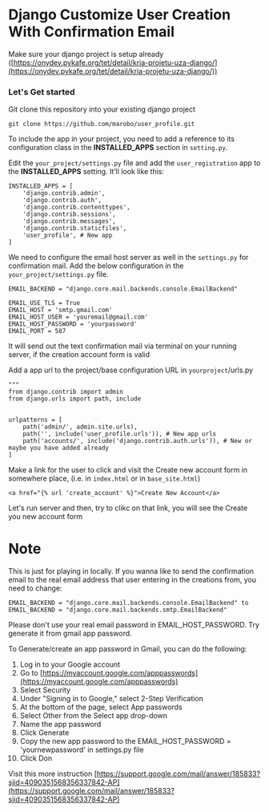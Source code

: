 # Django Customize User Creation With Confirmation Email

Make sure your django project is setup already ([https://onydev.pykafe.org/tet/detail/kria-projetu-uza-django/](https://onydev.pykafe.org/tet/detail/kria-projetu-uza-django/))

### Let's Get started
Git clone this repository into your existing django project
```
git clone https://github.com/marobo/user_profile.git
```

To include the app in your project, you need to add a reference to its configuration class in the **INSTALLED_APPS** section in `setting.py`. 

Edit the `your_project/settings.py` file and add the `user_registration` app to the **INSTALLED_APPS** setting. It’ll look like this:

```
INSTALLED_APPS = [
    'django.contrib.admin',
    'django.contrib.auth',
    'django.contrib.contenttypes',
    'django.contrib.sessions',
    'django.contrib.messages',
    'django.contrib.staticfiles',
    'user_profile', # New app
]
```

We need to configure the email host server as well in the `settings.py` for confirmation mail. Add the below configuration in the `your_project/settings.py` file.

```
EMAIL_BACKEND = "django.core.mail.backends.console.EmailBackend"

EMAIL_USE_TLS = True  
EMAIL_HOST = 'smtp.gmail.com'  
EMAIL_HOST_USER = 'youremail@gmail.com'  
EMAIL_HOST_PASSWORD = 'yourpassword'  
EMAIL_PORT = 587
```

It will send out the text confirmation mail via terminal on your running server, if the creation account form is valid

Add a app url to the project/base configuration URL in `yourproject`/urls.py 
```
"""
from django.contrib import admin
from django.urls import path, include


urlpatterns = [
    path('admin/', admin.site.urls),
    path('', include('user_profile.urls')), # New app urls
    path('accounts/', include('django.contrib.auth.urls')), # New or maybe you have added already
]
```

Make a link for the user to click and visit the Create new account form in somewhere place, (i.e. in `index.html` or in `base_site.html`)
```
<a href="{% url 'create_account' %}">Create New Account</a>
```

Let's run server and then, try to clikc on that link, you will see the Create you new account form

# Note
This is just for playing in locally. If you wanna like to send the confirmation email to the real email address that user entering in the creations from, you need to change:
```
EMAIL_BACKEND = "django.core.mail.backends.console.EmailBackend" to EMAIL_BACKEND = "django.core.mail.backends.smtp.EmailBackend"
```

Please don't use your real email password in EMAIL_HOST_PASSWORD. Try generate it from gmail app password.


To Generate/create an app password in Gmail, you can do the following:
1. Log in to your Google account
2. Go to [https://myaccount.google.com/apppasswords](https://myaccount.google.com/apppasswords)
3. Select Security
4. Under "Signing in to Google," select 2-Step Verification
5. At the bottom of the page, select App passwords
6. Select Other from the Select app drop-down
7. Name the app password
8. Click Generate
9. Copy the new app password to the EMAIL_HOST_PASSWORD = 'yournewpassword' in settings.py file
10. Click Don

Visit this more instruction [https://support.google.com/mail/answer/185833?sjid=4090351568356337842-AP](https://support.google.com/mail/answer/185833?sjid=4090351568356337842-AP)
